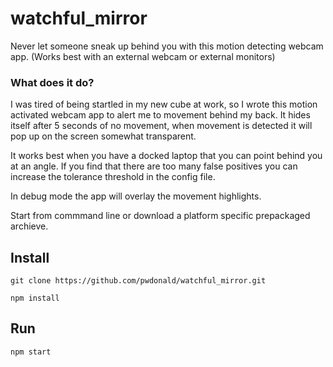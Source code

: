 # watchful_mirror
Never let someone sneak up behind you with this motion detecting webcam app. (Works best with an external webcam or external monitors)

### What does it do?
I was tired of being startled in my new cube at work, so I wrote this motion activated webcam app to alert me to movement behind my back.
It hides itself after 5 seconds of no movement, when movement is detected it will pop up on the screen somewhat transparent.

It works best when you have a docked laptop that you can point behind you at an angle. If you find that there are too many false positives you can increase the tolerance threshold in the config file.

In debug mode the app will overlay the movement highlights.

Start from commmand line or download a platform specific prepackaged archieve.

## Install
```
git clone https://github.com/pwdonald/watchful_mirror.git

npm install
```

## Run
```
npm start
```
